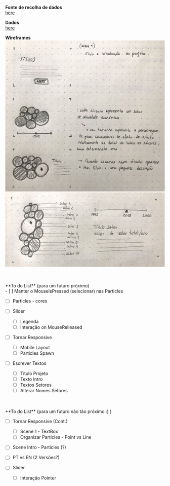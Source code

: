 

<!--
**air-polution-portugal/air-![]()polution-portugal**
-->

**Fonte de recolha de dados**
<br/>[here](https://www.pordata.pt/portugal/intensidade+carbonica+da+economia+por+setor+de+atividade-3477)
<br/>

**Dados**
<br/>[here](https://github.com/air-polution-portugal/air-polution-portugal.github.io/blob/main/00-Dados.csv)
<br/>


**Wireframes**
![](anexos_relatorio/WireFrame_1.jpg)
![](anexos_relatorio/WireFrame_2.jpg)

<br/>
<br/>
**To do List**
(para um futuro próximo)
<br/>
- [ ] Manter o MouseIsPressed (selecionar) nas Particles   

- [ ] Particles - cores

- [ ] Slider
    - [ ] Legenda
    - [ ] Interação on MouseRelleased

- [ ] Tornar Responsive
     - [ ] Mobile Layout
     - [ ] Particles Spawn

- [ ]  Escrever Textos
     - [ ] Título Projeto
     - [ ] Texto Intro
     - [ ] Textos Setores
     - [ ] Alterar Nomes Setores

<br/>
<br/>
**To do List**
(para um futuro não tão próximo :) )
<br/>

- [ ] Tornar Responsive (Cont.)
    - [ ] Scene 1 - TextBox
    - [ ] Organizar Particles - Point vs Line
  
- [ ] Scene Intro - Particles (?)

- [ ] PT vs EN (2 Versões?)

- [ ] Slider
    - [ ] Interação Pointer